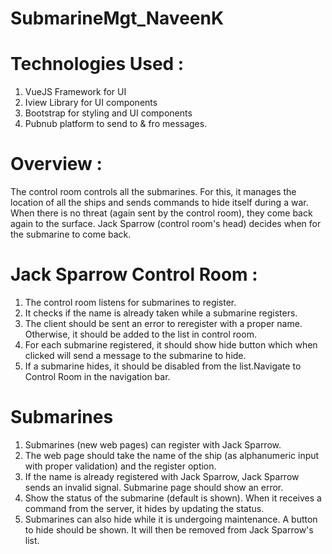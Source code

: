 # SubmarineMgt_NaveenK
# Technologies Used :
  1. VueJS Framework for UI
  2. Iview Library for UI components
  3. Bootstrap for styling and UI components
  4. Pubnub platform to send to & fro messages.

# Overview : 
The control room controls all the submarines. For this, it manages the location of all the ships and sends commands to hide itself during a war. 
When there is no threat (again sent by the control room), they come back again to the surface. Jack Sparrow (control room's head) decides when for the submarine to come back.

# Jack Sparrow Control Room : 
  1. The control room listens for submarines to register.
  2. It checks if the name is already taken while a submarine registers.
  3. The client should be sent an error to reregister with a proper name. Otherwise, it should be added to the list in control room.
  4. For each submarine registered, it should show hide button which when clicked will send a message to the submarine to hide.
  5. If a submarine hides, it should be disabled from the list.Navigate to Control Room in the navigation bar.

# Submarines
 1. Submarines (new web pages) can register with Jack Sparrow.
 2. The web page should take the name of the ship (as alphanumeric input with proper validation) and the register option.
 3. If the name is already registered with Jack Sparrow, Jack Sparrow sends an invalid signal. Submarine page should show an error.
 4. Show the status of the submarine (default is shown). When it receives a command from the server, it hides by updating the status.
 5. Submarines can also hide while it is undergoing maintenance. A button to hide should be shown. It will then be removed from Jack Sparrow's list.</li>
